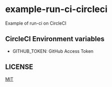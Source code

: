 # example-run-ci-circleci

Example of run-ci on CircleCI

## CircleCI Environment variables

* GITHUB_TOKEN: GitHub Access Token

## LICENSE

[MIT](LICENSE)
